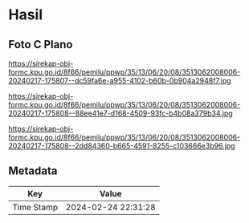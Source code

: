 # Hasil

## Foto C Plano

https://sirekap-obj-formc.kpu.go.id/8f66/pemilu/ppwp/35/13/06/20/08/3513062008006-20240217-175807--dc59fa6e-a955-4102-b60b-0b904a2948f7.jpg

https://sirekap-obj-formc.kpu.go.id/8f66/pemilu/ppwp/35/13/06/20/08/3513062008006-20240217-175808--88ee41e7-d168-4509-93fc-b4b08a379b34.jpg

https://sirekap-obj-formc.kpu.go.id/8f66/pemilu/ppwp/35/13/06/20/08/3513062008006-20240217-175808--2dd84360-b665-4591-8255-c103666e3b96.jpg


## Metadata

| Key        | Value               |
| ---------- | ------------------- |
| Time Stamp | 2024-02-24 22:31:28 |



